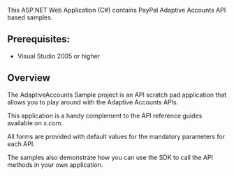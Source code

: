 This ASP.NET Web Application (C#) contains PayPal Adaptive Accounts API based samples. 

Prerequisites:
--------------
*	Visual Studio 2005 or higher

Overview
--------
The AdaptiveAccounts Sample project is an API scratch pad application that allows you to play around with the Adaptive Accounts APIs. 

This application is a handy complement to the API reference guides available on x.com. 

All forms are provided with default values for the mandatory parameters for each API.

The samples also demonstrate how you can use the SDK to call the API methods in your own application.